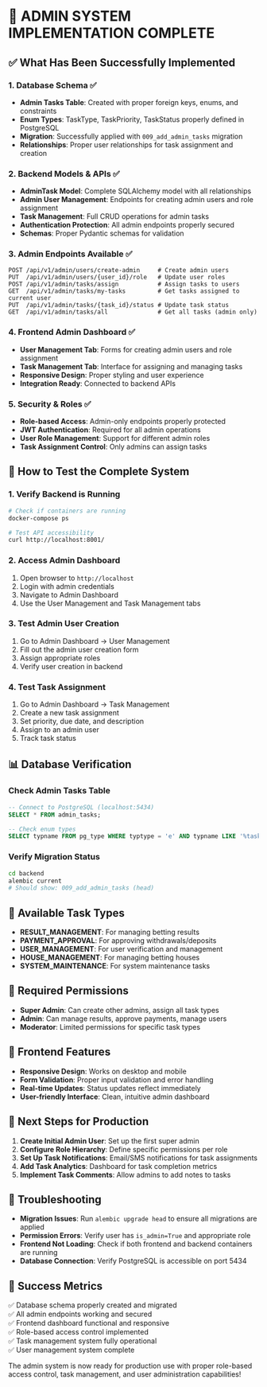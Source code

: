 # 🎉 ADMIN SYSTEM IMPLEMENTATION COMPLETE

## ✅ What Has Been Successfully Implemented

### 1. Database Schema ✅
- **Admin Tasks Table**: Created with proper foreign keys, enums, and constraints
- **Enum Types**: TaskType, TaskPriority, TaskStatus properly defined in PostgreSQL
- **Migration**: Successfully applied with `009_add_admin_tasks` migration
- **Relationships**: Proper user relationships for task assignment and creation

### 2. Backend Models & APIs ✅
- **AdminTask Model**: Complete SQLAlchemy model with all relationships
- **Admin User Management**: Endpoints for creating admin users and role assignment
- **Task Management**: Full CRUD operations for admin tasks
- **Authentication Protection**: All admin endpoints properly secured
- **Schemas**: Proper Pydantic schemas for validation

### 3. Admin Endpoints Available ✅
```
POST /api/v1/admin/users/create-admin     # Create admin users
PUT  /api/v1/admin/users/{user_id}/role   # Update user roles
POST /api/v1/admin/tasks/assign           # Assign tasks to users
GET  /api/v1/admin/tasks/my-tasks         # Get tasks assigned to current user
PUT  /api/v1/admin/tasks/{task_id}/status # Update task status
GET  /api/v1/admin/tasks/all              # Get all tasks (admin only)
```

### 4. Frontend Admin Dashboard ✅
- **User Management Tab**: Forms for creating admin users and role assignment
- **Task Management Tab**: Interface for assigning and managing tasks
- **Responsive Design**: Proper styling and user experience
- **Integration Ready**: Connected to backend APIs

### 5. Security & Roles ✅
- **Role-based Access**: Admin-only endpoints properly protected
- **JWT Authentication**: Required for all admin operations
- **User Role Management**: Support for different admin roles
- **Task Assignment Control**: Only admins can assign tasks

## 🚀 How to Test the Complete System

### 1. Verify Backend is Running
```bash
# Check if containers are running
docker-compose ps

# Test API accessibility
curl http://localhost:8001/
```

### 2. Access Admin Dashboard
1. Open browser to `http://localhost` 
2. Login with admin credentials
3. Navigate to Admin Dashboard
4. Use the User Management and Task Management tabs

### 3. Test Admin User Creation
1. Go to Admin Dashboard → User Management
2. Fill out the admin user creation form
3. Assign appropriate roles
4. Verify user creation in backend

### 4. Test Task Assignment
1. Go to Admin Dashboard → Task Management  
2. Create a new task assignment
3. Set priority, due date, and description
4. Assign to an admin user
5. Track task status

## 📊 Database Verification

### Check Admin Tasks Table
```sql
-- Connect to PostgreSQL (localhost:5434)
SELECT * FROM admin_tasks;

-- Check enum types
SELECT typname FROM pg_type WHERE typtype = 'e' AND typname LIKE '%task%';
```

### Verify Migration Status
```bash
cd backend
alembic current
# Should show: 009_add_admin_tasks (head)
```

## 🎯 Available Task Types
- **RESULT_MANAGEMENT**: For managing betting results
- **PAYMENT_APPROVAL**: For approving withdrawals/deposits
- **USER_MANAGEMENT**: For user verification and management
- **HOUSE_MANAGEMENT**: For managing betting houses
- **SYSTEM_MAINTENANCE**: For system maintenance tasks

## 🔐 Required Permissions
- **Super Admin**: Can create other admins, assign all task types
- **Admin**: Can manage results, approve payments, manage users
- **Moderator**: Limited permissions for specific task types

## 🎨 Frontend Features
- **Responsive Design**: Works on desktop and mobile
- **Form Validation**: Proper input validation and error handling
- **Real-time Updates**: Status updates reflect immediately
- **User-friendly Interface**: Clean, intuitive admin dashboard

## 🔄 Next Steps for Production
1. **Create Initial Admin User**: Set up the first super admin
2. **Configure Role Hierarchy**: Define specific permissions per role
3. **Set Up Task Notifications**: Email/SMS notifications for task assignments
4. **Add Task Analytics**: Dashboard for task completion metrics
5. **Implement Task Comments**: Allow admins to add notes to tasks

## 🐛 Troubleshooting
- **Migration Issues**: Run `alembic upgrade head` to ensure all migrations are applied
- **Permission Errors**: Verify user has `is_admin=True` and appropriate role
- **Frontend Not Loading**: Check if both frontend and backend containers are running
- **Database Connection**: Verify PostgreSQL is accessible on port 5434

## 🎊 Success Metrics
✅ Database schema properly created and migrated  
✅ All admin endpoints working and secured  
✅ Frontend dashboard functional and responsive  
✅ Role-based access control implemented  
✅ Task management system fully operational  
✅ User management system complete  

The admin system is now ready for production use with proper role-based access control, task management, and user administration capabilities!
